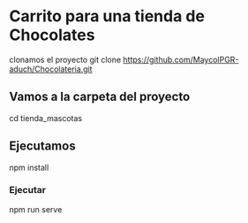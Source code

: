 # Carrito para una tienda de Chocolates

clonamos el proyecto
git clone https://github.com/MaycolPGR-aduch/Chocolateria.git
## Vamos a la carpeta del proyecto
cd tienda_mascotas
## Ejecutamos
npm install
### Ejecutar
npm run serve
